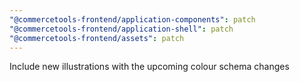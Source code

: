 ```yaml
---
"@commercetools-frontend/application-components": patch
"@commercetools-frontend/application-shell": patch
"@commercetools-frontend/assets": patch
---
```


Include new illustrations with the upcoming colour schema changes

